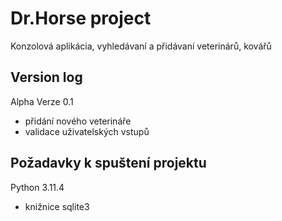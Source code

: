 # Dr.Horse project 
Konzolová aplikácia, vyhledávaní a přidávaní veterinárů, kovářů

## Version log 
Alpha Verze 0.1
- přidání nového veterináře
- validace uživatelských vstupů

## Požadavky k spuštení projektu
Python 3.11.4
- knižnice sqlite3 

